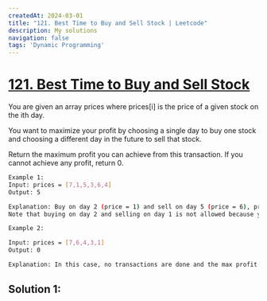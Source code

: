 ```yaml
---
createdAt: 2024-03-01
title: "121. Best Time to Buy and Sell Stock | Leetcode"
description: My solutions
navigation: false
tags: 'Dynamic Programming'
---
```


# [121. Best Time to Buy and Sell Stock](https://leetcode.com/problems/best-time-to-buy-and-sell-stock/description/)

You are given an array prices where prices[i] is the price of a given stock on the ith day.

You want to maximize your profit by choosing a single day to buy one stock and choosing a different day in the future to sell that stock.

Return the maximum profit you can achieve from this transaction. If you cannot achieve any profit, return 0.

```sh
Example 1:
Input: prices = [7,1,5,3,6,4]
Output: 5

Explanation: Buy on day 2 (price = 1) and sell on day 5 (price = 6), profit = 6-1 = 5.
Note that buying on day 2 and selling on day 1 is not allowed because you must buy before you sell.

Example 2:

Input: prices = [7,6,4,3,1]
Output: 0

Explanation: In this case, no transactions are done and the max profit = 0.

```

## Solution 1:

